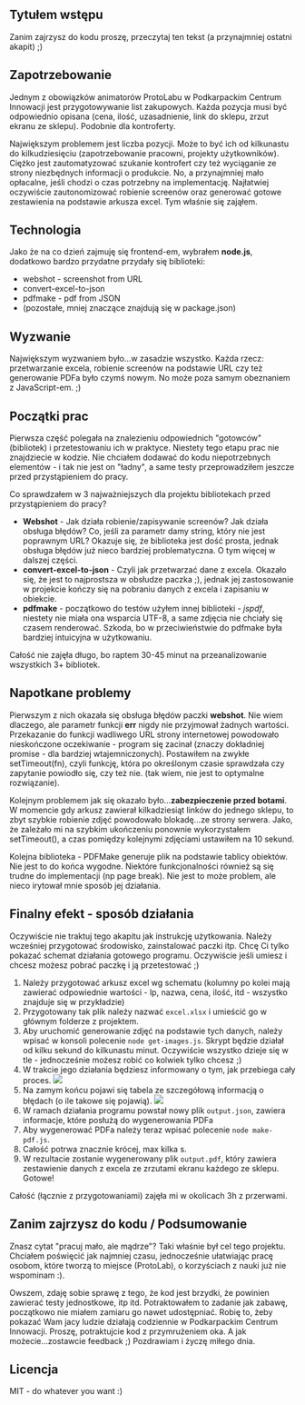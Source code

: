 ## Tytułem wstępu
Zanim zajrzysz do kodu proszę, przeczytaj ten tekst (a przynajmniej ostatni akapit) ;)

## Zapotrzebowanie
Jednym z obowiązków animatorów ProtoLabu w Podkarpackim Centrum Innowacji jest przygotowywanie list zakupowych. Każda pozycja musi być odpowiednio opisana (cena, ilość, uzasadnienie, link do sklepu, zrzut ekranu ze sklepu). Podobnie dla kontroferty.

Największym problemem jest liczba pozycji. Może to być ich od kilkunastu do kilkudziesięciu (zapotrzebowanie pracowni, projekty użytkowników). Ciężko jest zautomatyzować szukanie kontrofert czy też wyciąganie ze strony niezbędnych informacji o produkcie. No, a przynajmniej mało opłacalne, jeśli chodzi o czas potrzebny na implementację. Najłatwiej oczywiście zautonomizować robienie screenów oraz generować gotowe zestawienia na podstawie arkusza excel. Tym właśnie się zająłem.

## Technologia
 Jako że na co dzień zajmuję się frontend-em, wybrałem **node.js**, dodatkowo bardzo przydatne przydały się biblioteki:
- webshot - screenshot from URL
- convert-excel-to-json
- pdfmake - pdf from JSON
- (pozostałe, mniej znaczące znajdują się w package.json)

## Wyzwanie
Największym wyzwaniem było...w zasadzie wszystko. Każda rzecz: przetwarzanie excela, robienie screenów na podstawie URL czy też generowanie PDFa było czymś nowym. No może poza samym obeznaniem z JavaScript-em. ;)

## Początki prac
Pierwsza część polegała na znalezieniu odpowiednich "gotowców" (bibliotek) i przetestowaniu ich w praktyce. Niestety tego etapu prac nie znajdziecie w kodzie. Nie chciałem dodawać do kodu niepotrzebnych elementów - i tak nie jest on "ładny", a same testy przeprowadziłem jeszcze przed przystąpieniem do pracy.

Co sprawdzałem w 3 najważniejszych dla projektu bibliotekach przed przystąpieniem do pracy?
- **Webshot** - Jak działa robienie/zapisywanie screenów? Jak działa obsługa błędów? Co, jeśli za parametr damy string, który nie jest poprawnym URL? Okazuje się, że biblioteka jest dość prosta, jednak obsługa błędów już nieco bardziej problematyczna. O tym więcej w dalszej części.
- **convert-excel-to-json** - Czyli jak przetwarzać dane z excela. Okazało się, że jest to najprostsza w obsłudze paczka ;), jednak jej zastosowanie w projekcie kończy się na pobraniu danych z excela i zapisaniu w obiekcie.
- **pdfmake** - początkowo do testów użyłem innej biblioteki - *jspdf*, niestety nie miała ona wsparcia UTF-8, a same zdjęcia nie chciały się czasem renderować. Szkoda, bo w przeciwieństwie do pdfmake była bardziej intuicyjna w użytkowaniu.

Całość nie zajęła długo, bo raptem 30-45 minut na przeanalizowanie wszystkich 3+ bibliotek.

## Napotkane problemy
Pierwszym z nich okazała się obsługa błędów paczki **webshot**. Nie wiem dlaczego, ale parametr funkcji **err** nigdy nie przyjmował żadnych wartości. Przekazanie do funkcji wadliwego URL strony internetowej powodowało nieskończone oczekiwanie - program się zacinał (znaczy dokładniej promise - dla bardziej wtajemniczonych). Postawiłem na zwykłe setTimeout(fn), czyli funkcję, która po określonym czasie sprawdzała czy zapytanie powiodło się, czy też nie. (tak wiem, nie jest to optymalne rozwiązanie).

Kolejnym problemem jak się okazało było...**zabezpieczenie przed botami**. W momencie gdy arkusz zawierał kilkadziesiąt linków do jednego sklepu, to zbyt szybkie robienie zdjęć powodowało blokadę...ze strony serwera. Jako, że zależało mi na szybkim ukończeniu ponownie wykorzystałem setTimeout(), a czas pomiędzy kolejnymi zdjęciami ustawiłem na 10 sekund.

Kolejna biblioteka - PDFMake generuje plik na podstawie tablicy obiektów. Nie jest to do końca wygodne. Niektóre funkcjonalności również są się trudne do implementacji (np page break). Nie jest to może problem, ale nieco irytował mnie sposób jej działania.

## Finalny efekt - sposób działania
Oczywiście nie traktuj tego akapitu jak instrukcję użytkowania. Należy wcześniej przygotować środowisko, zainstalować paczki itp. Chcę Ci tylko pokazać schemat działania gotowego programu. Oczywiście jeśli umiesz i chcesz możesz pobrać paczkę i ją przetestować ;)

1. Należy przygotować arkusz excel wg schematu (kolumny po kolei mają zawierać odpowiednie wartości - lp, nazwa, cena, ilość, itd - wszystko znajduje się w przykładzie)
2. Przygotowany tak plik należy nazwać `excel.xlsx` i umieścić go w głównym folderze z projektem.
3. Aby uruchomić generowanie zdjęć na podstawie tych danych, należy wpisać w konsoli polecenie `node get-images.js`. Skrypt będzie działał od kilku sekund do kilkunastu minut. Oczywiście wszystko dzieje się w tle - jednocześnie możesz robić co kolwiek tylko chcesz ;)
4. W trakcie jego działania będziesz informowany o tym, jak przebiega cały proces.
![](https://i.imgur.com/JoXLpvO.png)
5. Na zamym końcu pojawi się tabela ze szczegółową informacją o błędach (o ile takowe się pojawią).
![](https://i.imgur.com/QwLNMR4.png)
6. W ramach działania programu powstał nowy plik `output.json`, zawiera informacje, które posłużą do wygenerowania PDFa
7. Aby wygenerować PDFa należy teraz wpisać polecenie `node make-pdf.js`.
8. Całość potrwa znacznie krócej, max kilka s.
9. W rezultacie zostanie wygenerowany plik `output.pdf`, który zawiera zestawienie danych z excela ze zrzutami ekranu każdego ze sklepu. Gotowe!

Całość (łącznie z przygotowaniami) zajęła mi w okolicach 3h z przerwami.

## Zanim zajrzysz do kodu / Podsumowanie
Znasz cytat "pracuj mało, ale mądrze"? Taki właśnie był cel tego projektu. Chciałem poświęcić jak najmniej czasu, jednocześnie ułatwiając pracę osobom, które tworzą to miejsce (ProtoLab), o korzyściach z nauki już nie wspominam :). 

Owszem, zdaję sobie sprawę z tego, że kod jest brzydki, że powinien zawierać testy jednostkowe, itp itd. Potraktowałem to zadanie jak zabawę, początkowo nie miałem zamiaru go nawet udostępniać. Robię to, żeby pokazać Wam jacy ludzie działają codziennie w Podkarpackim Centrum Innowacji. Proszę, potraktujcie kod z przymrużeniem oka. A jak możecie...zostawcie feedback ;) Pozdrawiam i życzę miłego dnia.

## Licencja
MIT - do whatever you want :)